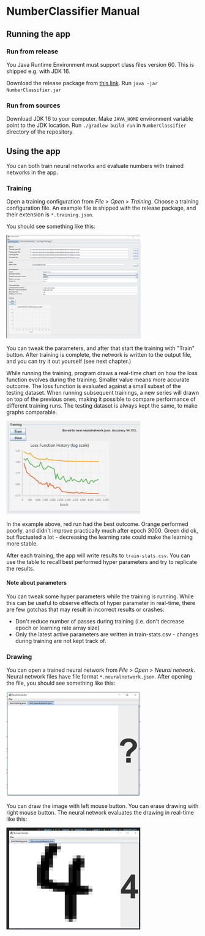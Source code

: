 
# NumberClassifier Manual

## Running the app

### Run from release

You Java Runtime Environment must support class files version 60. This is shipped e.g. with JDK 16.

Download the release package from [this link](https://nightly.link/hnen/NumberClassifier/workflows/gradle/master/NumberClassifier-release.zip). Run `java -jar NumberClassifier.jar`

### Run from sources

Download JDK 16 to your computer. Make `JAVA_HOME` environment variable point to the JDK location. Run `./gradlew build run` in `NumberClassifier` directory of the repository.

## Using the app

You can both train neural networks and evaluate numbers with trained networks in the app.

### Training

Open a training configuration from *File* > *Open* > *Training*. Choose a training configuration file. An example file is shipped with the release package, and their extension is `*.training.json`.

You should see something like this:

<img src="https://raw.githubusercontent.com/hnen/NumberClassifier/master/doc/img/training.png" width="350">

You can tweak the parameters, and after that start the training with "Train" button. After training is complete, the network is written to the output file, and you can try it out yourself (see next chapter.)

While running the training, program draws a real-time chart on how the loss function evolves during the training. Smaller value means more accurate outcome. The loss function is evaluated against a small subset of the testing dataset. When running subsequent trainings, a new series will drawn on top of the previous ones, making it possible to compare performance of different training runs. The testing dataset is always kept the same, to make graphs comparable.

<img src="https://raw.githubusercontent.com/hnen/NumberClassifier/master/doc/img/traininggraph.png" width="350">

In the example above, red run had the best outcome. Orange performed poorly, and didn't improve practically much after epoch 3000. Green did ok, but fluctuated a lot - decreasing the learning rate could make the learning more stable.

After each training, the app will write results to `train-stats.csv`. You can use the table to recall best performed hyper parameters and try to replicate the results.

#### Note about parameters

You can tweak some hyper parameters while the training is running. While this can be useful to observe effects of hyper parameter in real-time, there are few gotchas that may result in incorrect results or crashes:
 - Don't reduce number of passes during training (i.e. don't decrease epoch or learning rate array size)
 - Only the latest active parameters are written in train-stats.csv - changes during training are not kept track of.

### Drawing

You can open a trained neural network from *File* > *Open* > *Neural network*. Neural network files have file format `*.neuralnetwork.json`. After opening the file, you should see something like this:

<img src="https://raw.githubusercontent.com/hnen/NumberClassifier/master/doc/img/drawing1.png" width="350">

You can draw the image with left mouse button. You can erase drawing with right mouse button. The neural network evaluates the drawing in real-time like this:

<img src="https://raw.githubusercontent.com/hnen/NumberClassifier/master/doc/img/drawing2.png" width="350">


